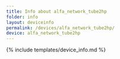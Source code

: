 ```yaml
---
title: Info about alfa_network_tube2hp
folder: info
layout: deviceinfo
permalink: /devices/alfa_network_tube2hp/
device: alfa_network_tube2hp
---
```

{% include templates/device_info.md %}
